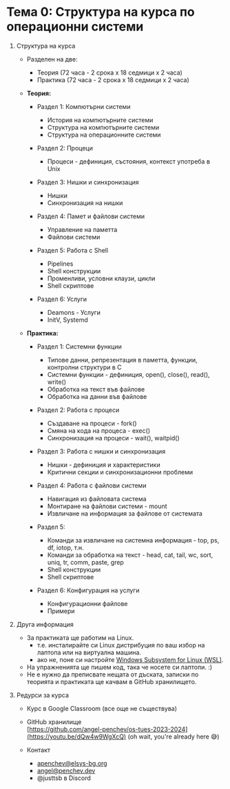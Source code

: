# Тема 0: Структура на курса по операционни системи

1. Структура на курса
    - Разделен на две:
        - Теория (72 часа - 2 срока x 18 седмици x 2 часа)
        - Практика (72 часа - 2 срока x 18 седмици x 2 часа)

    - **Теория:**
        - Раздел 1: Компютърни системи
            - История на компютърните системи
            - Структура на компютърните системи
            - Структура на операционните системи

        - Раздел 2: Процеци
            - Процеси - дефиниция, състояния, контекст употреба в Unix

        - Раздел 3: Нишки и синхронизация
            - Нишки
            - Синхронизация на нишки

        - Раздел 4: Памет и файлови системи
            - Управление на паметта
            - Файлови системи
        
        - Раздел 5: Работа с Shell
            - Pipelines
            - Shell конструкции
            - Променливи, условни клаузи, цикли
            - Shell скриптове
        
        - Раздел 6: Услуги
            - Deamons - Услуги
            - InitV, Systemd
    
    - **Практика:**
        - Раздел 1: Системни функции
            - Типове данни, репрезентация в паметта, функции, контролни структури в C
            - Системни функции - дефиниция, open(), close(), read(), write()
            - Обработка на текст във файлове
            - Обработка на данни във файлове

        - Раздел 2: Работа с процеси
            - Създаване на процеси - fork()
            - Смяна на кода на процеса - exec()
            - Синхронизация на процеси - wait(), waitpid()

        - Раздел 3: Работа с нишки и синхронизация
            - Нишки - дефиниция и характеристики
            - Критични секции и синхронизационни проблеми

        - Раздел 4: Работа с файлови системи
            - Навигация из файловата система
            - Монтиране на файлови системи - mount
            - Извличане на информация за файлове от системата
        
        - Раздел 5:
            - Команди за извличане на системна информация - top, ps, df, iotop, т.н.
            - Команди за обработка на текст - head, cat, tail, wc, sort, uniq, tr, comm, paste, grep
            - Shell конструкции
            - Shell скриптове
        
        - Раздел 6: Конфигурация на услуги
            - Конфигурационни файлове
            - Примери

2. Друга информация
    - За практиката ще работим на Linux.
        - т.е. инсталирайте си Linux дистрибуция по ваш избор на лаптопа или на виртуална машина.
        - ако не, поне си настройте [Windows Subsystem for Linux (WSL)](https://youtu.be/qYlgUDKKK5A).
    - На упражненията ще пишем код, така че носете си лаптопи. :)
    - Не е нужно да преписвате нещата от дъската, записки по теорията и практиката ще качвам в GitHub хранилището.

3. Редурси за курса
    - Курс в Google Classroom (все още не съществува)
    - GitHub хранилище<br>
    [https://github.com/angel-penchev/os-tues-2023-2024](https://youtu.be/dQw4w9WgXcQ) (oh wait, you're already here 😅)

    - Контакт
        - apenchev@elsys-bg.org
        - [angel@penchev.dev](mailto:angel@penchev.dev)
        - @justtsb в Discord

